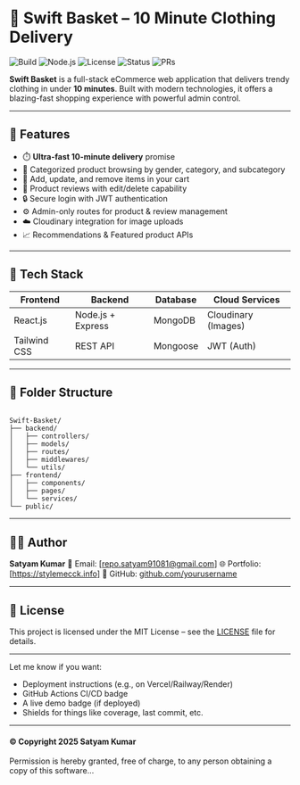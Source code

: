 


# 🛒 Swift Basket – 10 Minute Clothing Delivery

![Build](https://img.shields.io/badge/build-passing-brightgreen?style=flat-square)
![Node.js](https://img.shields.io/badge/Node.js-18.x-blue?style=flat-square)
![License](https://img.shields.io/badge/License-MIT-yellow.svg?style=flat-square)
![Status](https://img.shields.io/badge/status-active-success?style=flat-square)
![PRs](https://img.shields.io/badge/PRs-welcome-brightgreen?style=flat-square)

**Swift Basket** is a full-stack eCommerce web application that delivers trendy clothing in under **10 minutes**. Built with modern technologies, it offers a blazing-fast shopping experience with powerful admin control.

---

## 🚀 Features

- ⏱️ **Ultra-fast 10-minute delivery** promise
- 👕 Categorized product browsing by gender, category, and subcategory
- 🛒 Add, update, and remove items in your cart
- 💬 Product reviews with edit/delete capability
- 🔒 Secure login with JWT authentication
- ⚙️ Admin-only routes for product & review management
- ☁️ Cloudinary integration for image uploads
- 📈 Recommendations & Featured product APIs

---

## 🧩 Tech Stack

| Frontend      | Backend         | Database   | Cloud Services   |
|---------------|-----------------|------------|------------------|
| React.js      | Node.js + Express | MongoDB    | Cloudinary (Images) |
| Tailwind CSS  | REST API        | Mongoose   | JWT (Auth)        |

---

## 📁 Folder Structure

```

Swift-Basket/
├── backend/
│   ├── controllers/
│   ├── models/
│   ├── routes/
│   ├── middlewares/
│   └── utils/
├── frontend/
│   ├── components/
│   ├── pages/
│   └── services/
└── public/

````

---



## 👨‍💻 Author

**Satyam Kumar**
📧 Email: \[[repo.satyam91081@gmail.com](mailto:repo.satyam91081@gmail.com)]
🌐 Portfolio: \[https://stylemecck.info]
🐙 GitHub: [github.com/yourusername](https://github.com/stylemecck)

---

## 📜 License

This project is licensed under the MIT License – see the [LICENSE](LICENSE) file for details.



---

Let me know if you want:

- Deployment instructions (e.g., on Vercel/Railway/Render)
- GitHub Actions CI/CD badge  
- A live demo badge (if deployed)  
- Shields for things like coverage, last commit, etc.
---
#### ©️ Copyright 2025 Satyam Kumar

Permission is hereby granted, free of charge, to any person obtaining a copy of this software...

